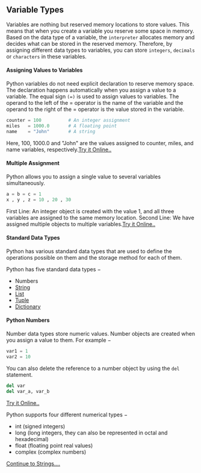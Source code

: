 ## Variable Types
Variables are nothing but reserved memory locations to store values.
This means that when you create a variable you reserve some space in memory.
Based on the data type of a variable, the `interpreter` allocates memory and decides what can be stored in the reserved memory. 
Therefore, by assigning different data types to variables, you can store `integers`, `decimals` or `characters` in these variables.
#### Assigning Values to Variables
Python variables do not need explicit declaration to reserve memory space.
The declaration happens automatically when you assign a value to a variable. 
The equal sign `(=)` is used to assign values to variables.
The operand to the left of the = operator is the name of the variable and the operand to the right of the = operator is the value 
stored in the variable.

```python
counter = 100          # An integer assignment
miles   = 1000.0       # A floating point
name    = "John"       # A string

```
Here, 100, 1000.0 and "John" are the values assigned to counter, miles, and name variables, respectively.[Try it Online..](http://tpcg.io/WKTCEy
)
#### Multiple Assignment
Python allows you to assign a single value to several variables simultaneously. 

```python
a = b = c = 1
x , y , z = 10 , 20 , 30
```
First Line:  An integer object is created with the value 1, and all three variables are assigned to the same memory location.
Second Line: We have assigned multiple objects to multiple variables.[Try it Online..](http://tpcg.io/WKTCEy)
#### Standard Data Types
 Python has various standard data types that are used to define the operations possible on them and the storage method for each of them.

Python has five standard data types −

* Numbers
* [String]()
* [List]()
* [Tuple]()
* [Dictionary]()

#### Python Numbers
Number data types store numeric values. Number objects are created when you assign a value to them. For example −
```python
var1 = 1
var2 = 10
```
You can also delete the reference to a number object by using the `del` statement. 
```python
del var
del var_a, var_b
```
[Try it Online..](http://tpcg.io/WKTCEy)

Python supports four different numerical types −

* int (signed integers)
* long (long integers, they can also be represented in octal and hexadecimal)
* float (floating point real values)
* complex (complex numbers)

[Continue to Strings....]()
